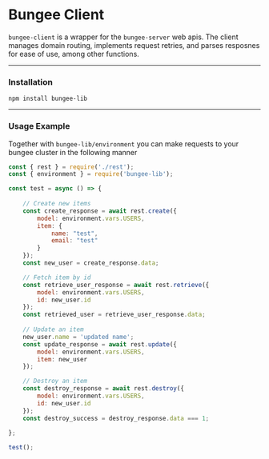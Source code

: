 # Bungee Client
```bungee-client``` is a wrapper for the ```bungee-server``` web apis.  The client manages domain routing, implements request retries, and parses resposnes for ease of use, among other functions.

---
### Installation
```shell script
npm install bungee-lib
``` 
---
### Usage Example
Together with ```bungee-lib/environment``` you can make requests to your bungee cluster in the following manner
```javascript
const { rest } = require('./rest');
const { environment } = require('bungee-lib');

const test = async () => {
   
    // Create new items
    const create_response = await rest.create({
        model: environment.vars.USERS,
        item: {
            name: "test",
            email: "test"
        }
    });
    const new_user = create_response.data;

    // Fetch item by id
    const retrieve_user_response = await rest.retrieve({
        model: environment.vars.USERS,
        id: new_user.id
    });
    const retrieved_user = retrieve_user_response.data;
    
    // Update an item
    new_user.name = 'updated name';
    const update_response = await rest.update({
        model: environment.vars.USERS,
        item: new_user
    });

    // Destroy an item
    const destroy_response = await rest.destroy({
        model: environment.vars.USERS,
        id: new_user.id
    });
    const destroy_success = destroy_response.data === 1;
   
};

test();
```
